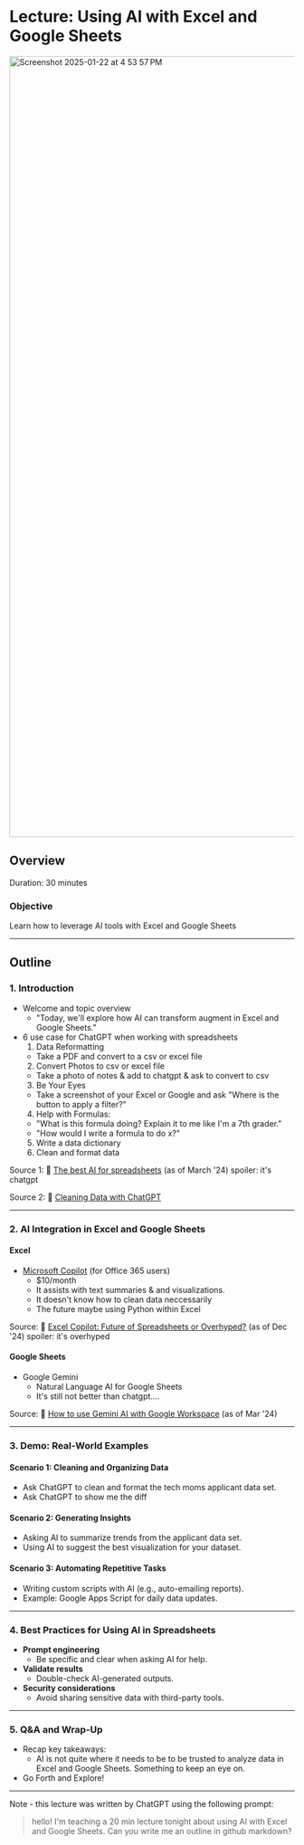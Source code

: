 # Lecture: Using AI with Excel and Google Sheets

<img width="1381" alt="Screenshot 2025-01-22 at 4 53 57 PM" src="https://github.com/user-attachments/assets/0a3fc9b5-35b0-4924-a0bb-bf380964916b" />

## Overview
Duration: 30 minutes  

### Objective
Learn how to leverage AI tools with Excel and Google Sheets

---

## Outline

### 1. **Introduction** 
- Welcome and topic overview
  - "Today, we'll explore how AI can transform augment in Excel and Google Sheets."
- 6 use case for ChatGPT when working with spreadsheets
   1. Data Reformatting
    - Take a PDF and convert to a csv or excel file 
   2. Convert Photos to csv or excel file
    - Take a photo of notes & add to chatgpt & ask to convert to csv
   3. Be Your Eyes
    - Take a screenshot of your Excel or Google and ask "Where is the button to apply a filter?"    
   4. Help with Formulas: 
    - "What is this formula doing? Explain it to me like I'm a 7th grader." 
    - "How would I write a formula to do x?"
   5. Write a data dictionary
   6. Clean and format data

Source 1: 🎥 [The best AI for spreadsheets](https://www.youtube.com/watch?v=lFuW8_6gfhI) (as of March '24) spoiler: it's chatgpt

Source 2: 🎥 [Cleaning Data with ChatGPT](https://www.youtube.com/watch?v=DLpz6V_4SpA) 

---

### 2. **AI Integration in Excel and Google Sheets**
#### **Excel**
- [Microsoft Copilot](https://www.microsoft.com/en-us/microsoft-365/copilot#tabs-pill-bar-oc498c_tab2) (for Office 365 users)
  - $10/month 
  - It assists with text summaries & and visualizations.
  - It doesn't know how to clean data neccessarily 
  - The future maybe using Python within Excel 

Source: 🎥 [Excel Copilot: Future of Spreadsheets or Overhyped?](https://www.youtube.com/watch?v=sk-lnOX_9No) (as of Dec '24) spoiler: it's overhyped

#### **Google Sheets**
- Google Gemini 
  - Natural Language AI for Google Sheets
  - It's still not better than chatgpt....
 
Source: 🎥 [How to use Gemini AI with Google Workspace](https://www.youtube.com/watch?v=gKdV__1K3f0) (as of Mar '24) 

---

### 3. **Demo: Real-World Examples** 
#### **Scenario 1: Cleaning and Organizing Data**
- Ask ChatGPT to clean and format the tech moms applicant data set. 
- Ask ChatGPT to show me the diff 

#### **Scenario 2: Generating Insights**
- Asking AI to summarize trends from the applicant data set. 
- Using AI to suggest the best visualization for your dataset.

#### **Scenario 3: Automating Repetitive Tasks**
- Writing custom scripts with AI (e.g., auto-emailing reports).
- Example: Google Apps Script for daily data updates.

---

### 4. **Best Practices for Using AI in Spreadsheets**
- **Prompt engineering**
  - Be specific and clear when asking AI for help.
- **Validate results**
  - Double-check AI-generated outputs.
- **Security considerations**
  - Avoid sharing sensitive data with third-party tools.

---

### 5. **Q&A and Wrap-Up** 
- Recap key takeaways:
  - AI is not quite where it needs to be to be trusted to analyze data in Excel and Google Sheets. Something to keep an eye on. 
- Go Forth and Explore!

--- 

Note - this lecture was written by ChatGPT using the following prompt: 

> hello! I'm teaching a 20 min lecture tonight about using AI with Excel and Google Sheets. Can you write me an outline in github markdown? 
